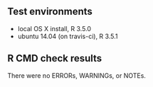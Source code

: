 ## Test environments
* local OS X install, R 3.5.0
* ubuntu 14.04 (on travis-ci), R 3.5.1

## R CMD check results
There were no ERRORs, WARNINGs, or NOTEs.
